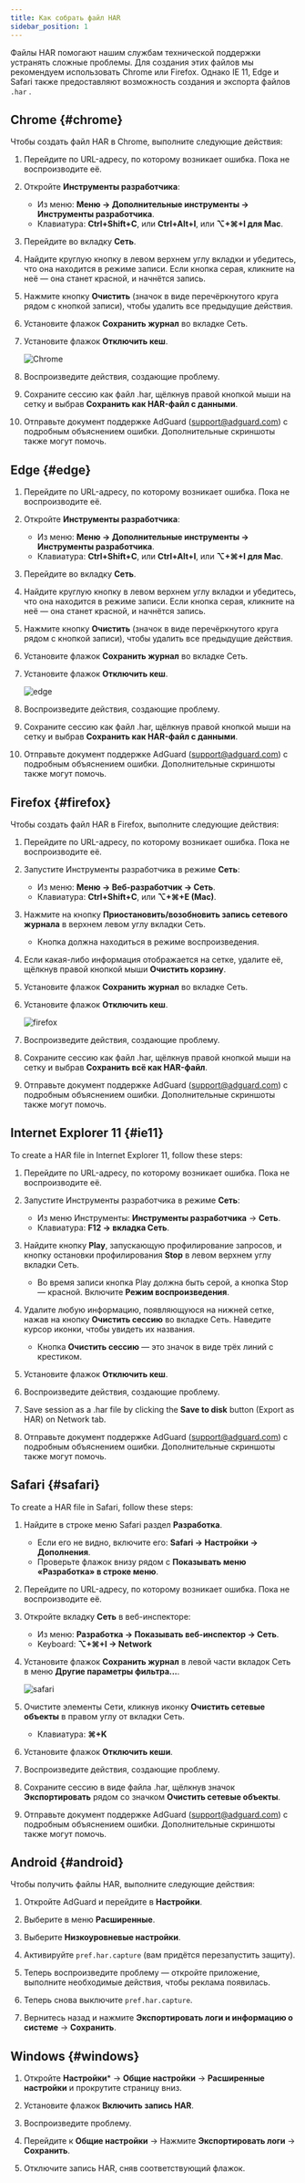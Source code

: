 ```yaml
---
title: Как собрать файл HAR
sidebar_position: 1
---
```


Файлы HAR помогают нашим службам технической поддержки устранять сложные проблемы. Для создания этих файлов мы рекомендуем использовать Chrome или Firefox. Однако IE 11, Edge и Safari также предоставляют возможность создания и экспорта файлов `.har` .

## Chrome {#chrome}

Чтобы создать файл HAR в Chrome, выполните следующие действия:

1. Перейдите по URL-адресу, по которому возникает ошибка. Пока не воспроизводите её.

1. Откройте **Инструменты разработчика**:

    - Из меню: **Меню → Дополнительные инструменты → Инструменты разработчика**.
    - Клавиатура: **Ctrl+Shift+C**, или **Ctrl+Alt+I**, или **⌥+⌘+I для Mac**.

1. Перейдите во вкладку **Сеть**.

1. Найдите круглую кнопку в левом верхнем углу вкладки и убедитесь, что она находится в режиме записи. Если кнопка серая, кликните на неё — она станет красной, и начнётся запись.

1. Нажмите кнопку **Очистить** (значок в виде перечёркнутого круга рядом с кнопкой записи), чтобы удалить все предыдущие действия.

1. Установите флажок **Сохранить журнал** во вкладке Сеть.

1. Установите флажок **Отключить кеш**.

    ![Chrome](https://cdn.adtidy.org/content/Kb/ad_blocker/guides/chrome.png)

1. Воспроизведите действия, создающие проблему.

1. Сохраните сессию как файл .har, щёлкнув правой кнопкой мыши на сетку и выбрав **Сохранить как HAR-файл с данными**.

1. Отправьте документ поддержке AdGuard (support@adguard.com) с подробным объяснением ошибки. Дополнительные скриншоты также могут помочь.

## Edge {#edge}

1. Перейдите по URL-адресу, по которому возникает ошибка. Пока не воспроизводите её.

1. Откройте **Инструменты разработчика**:

    - Из меню: **Меню → Дополнительные инструменты → Инструменты разработчика**.
    - Клавиатура: **Ctrl+Shift+C**, или **Ctrl+Alt+I**, или **⌥+⌘+I для Mac**.

1. Перейдите во вкладку **Сеть**.

1. Найдите круглую кнопку в левом верхнем углу вкладки и убедитесь, что она находится в режиме записи. Если кнопка серая, кликните на неё — она станет красной, и начнётся запись.

1. Нажмите кнопку **Очистить** (значок в виде перечёркнутого круга рядом с кнопкой записи), чтобы удалить все предыдущие действия.

1. Установите флажок **Сохранить журнал** во вкладке Сеть.

1. Установите флажок **Отключить кеш**.

    ![edge](https://cdn.adtidy.org/content/Kb/ad_blocker/guides/edge.png)

1. Воспроизведите действия, создающие проблему.

1. Сохраните сессию как файл .har, щёлкнув правой кнопкой мыши на сетку и выбрав **Сохранить как HAR-файл с данными**.

1. Отправьте документ поддержке AdGuard (support@adguard.com) с подробным объяснением ошибки. Дополнительные скриншоты также могут помочь.

## Firefox {#firefox}

Чтобы создать файл HAR в Firefox, выполните следующие действия:

1. Перейдите по URL-адресу, по которому возникает ошибка. Пока не воспроизводите её.

1. Запустите Инструменты разработчика в режиме **Сеть**:

    - Из меню: **Меню → Веб-разработчик → Сеть**.
    - Клавиатура: **Ctrl+Shift+C**, или **⌥+⌘+E (Mac)**.

1. Нажмите на кнопку **Приостановить/возобновить запись сетевого журнала** в верхнем левом углу вкладки Сеть.

    - Кнопка должна находиться в режиме воспроизведения.

1. Если какая-либо информация отображается на сетке, удалите её, щёлкнув правой кнопкой мыши **Очистить корзину**.

1. Установите флажок **Сохранить журнал** во вкладке Сеть.

1. Установите флажок **Отключить кеш**.

    ![firefox](https://cdn.adtidy.org/content/Kb/ad_blocker/guides/firefox.png)

1. Воспроизведите действия, создающие проблему.

1. Сохраните сессию как файл .har, щёлкнув правой кнопкой мыши на сетку и выбрав **Сохранить всё как HAR-файл**.

1. Отправьте документ поддержке AdGuard (support@adguard.com) с подробным объяснением ошибки. Дополнительные скриншоты также могут помочь.

## Internet Explorer 11 {#ie11}

To create a HAR file in Internet Explorer 11, follow these steps:

1. Перейдите по URL-адресу, по которому возникает ошибка. Пока не воспроизводите её.

1. Запустите Инструменты разработчика в режиме **Сеть**:

    - Из меню Инструменты: **Инструменты разработчика** → **Сеть**.
    - Клавиатура: **F12 → вкладка Сеть**.

1. Найдите кнопку **Play**, запускающую профилирование запросов, и кнопку остановки профилирования **Stop** в левом верхнем углу вкладки Сеть.

    - Во время записи кнопка Play должна быть серой, а кнопка Stop — красной. Включите **Режим воспроизведения**.

1. Удалите любую информацию, появляющуюся на нижней сетке, нажав на кнопку **Очистить сессию** во вкладке Сеть. Наведите курсор иконки, чтобы увидеть их названия.

    - Кнопка **Очистить сессию** — это значок в виде трёх линий с крестиком.

1. Установите флажок **Отключить кеш**.

1. Воспроизведите действия, создающие проблему.

1. Save session as a .har file by clicking the **Save to disk** button (Export as HAR) on Network tab.

1. Отправьте документ поддержке AdGuard (support@adguard.com) с подробным объяснением ошибки. Дополнительные скриншоты также могут помочь.

## Safari {#safari}

To create a HAR file in Safari, follow these steps:

1. Найдите в строке меню Safari раздел **Разработка**.

    - Если его не видно, включите его: **Safari → Настройки → Дополнения**.
    - Проверьте флажок внизу рядом с **Показывать меню «Разработка» в строке меню**.

1. Перейдите по URL-адресу, по которому возникает ошибка. Пока не воспроизводите её.

1. Откройте вкладку **Сеть** в веб-инспекторе:

    - Из меню: **Разработка → Показывать веб-инспектор → Сеть**.
    - Keyboard: **⌥+⌘+I → Network**

1. Установите флажок **Сохранить журнал** в левой части вкладок Сеть в меню **Другие параметры фильтра...**.

    ![safari](https://cdn.adtidy.org/content/kb/ad_blocker/safari/preserve-log.png)

1. Очистите элементы Сети, кликнув иконку **Очистить сетевые объекты** в правом углу от вкладки Сеть.

    - Клавиатура: **⌘+K**

1. Установите флажок **Отключить кеши**.

1. Воспроизведите действия, создающие проблему.

1. Сохраните сессию в виде файла .har, щёлкнув значок **Экспортировать** рядом со значком **Очистить сетевые объекты**.

1. Отправьте документ поддержке AdGuard (support@adguard.com) с подробным объяснением ошибки. Дополнительные скриншоты также могут помочь.

## Android {#android}

Чтобы получить файлы HAR, выполните следующие действия:

1. Откройте AdGuard и перейдите в **Настройки**.

1. Выберите в меню **Расширенные**.

1. Выберите **Низкоуровневые настройки**.

1. Активируйте `pref.har.capture` (вам придётся перезапустить защиту).

1. Теперь воспроизведите проблему — откройте приложение, выполните необходимые действия, чтобы реклама появилась.

1. Теперь снова выключите `pref.har.capture`.

1. Вернитесь назад и нажмите **Экспортировать логи и информацию о системе** → **Сохранить**.

## Windows {#windows}

1. Откройте **Настройки*** → **Общие настройки** → **Расширенные настройки** и прокрутите страницу вниз.

1. Установите флажок **Включить запись HAR**.

1. Воспроизведите проблему.

1. Перейдите к **Общие настройки** → Нажмите **Экспортировать логи** → **Сохранить**.

1. Отключите запись HAR, сняв соответствующий флажок.
